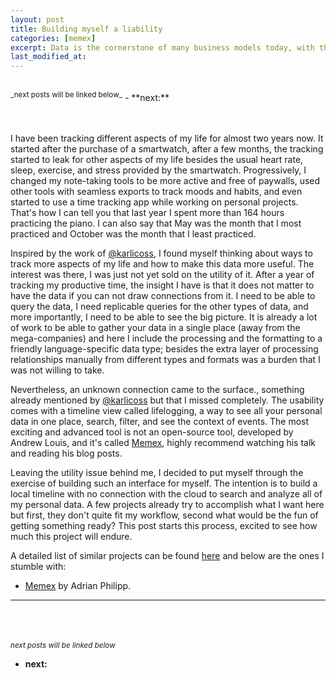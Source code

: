 ```yaml
---
layout: post
title: Building myself a liability
categories: [memex]
excerpt: Data is the cornerstone of many business models today, with this post I start a journey to own and analyze my data.
last_modified_at:
---
```

<br>
<sup>_next posts will be linked below_</sup>
-   **next:**

<br><br>
I have been tracking different aspects of my life for almost two years now. It started after the purchase of a smartwatch, after a few months, the tracking started to leak for other aspects of my life besides the usual heart rate, sleep, exercise, and stress provided by the smartwatch. Progressively, I changed my note-taking tools to be more active and free of paywalls, used other tools with seamless exports to track moods and habits, and even started to use a time tracking app while working on personal projects. That's how I can tell you that last year I spent more than 164 hours practicing the piano. I can also say that May was the month that I most practiced and October was the month that I least practiced.

Inspired by the work of [@karlicoss](https://beepb00p.xyz/my-data.html), I found myself thinking about ways to track more aspects of my life and how to make this data more useful. The interest was there, I was just not yet sold on the utility of it. After a year of tracking my productive time, the insight I have is that it does not matter to have the data if you can not draw connections from it. I need to be able to query the data, I need replicable queries for the other types of data, and more importantly, I need to be able to see the big picture. It is already a lot of work to be able to gather your data in a single place (away from the mega-companies) and here I include the processing and the formatting to a friendly language-specific data type; besides the extra layer of processing relationships manually from different types and formats was a burden that I was not willing to take.

Nevertheless, an unknown connection came to the surface., something already mentioned by [@karlicoss](https://beepb00p.xyz/hpi.html#timeline>) but that I missed completely. The usability comes with a timeline view called lifelogging, a way to see all your personal data in one place, search, filter, and see the context of events. The most exciting and advanced tool is not an open-source tool, developed by Andrew Louis, and it's called [Memex](https://hyfen.net/memex), highly recommend watching his talk and reading his blog posts.

Leaving the utility issue behind me, I decided to put myself through the exercise of building such an interface for myself. The intention is to build a local timeline with no connection with the cloud to search and analyze all of my personal data. A few projects already try to accomplish what I want here but first, they don't quite fit my workflow, second what would be the fun of getting something ready? This post starts this process, excited to see how much this project will endure.

A detailed list of similar projects can be found [here](https://beepb00p.xyz/hpi.html#links) and below are the ones I stumble with:

-   [Memex](https://github.com/adri/memex) by Adrian Philipp.

------
<br><br><br>
<sup>_next posts will be linked below_</sup>
-   **next:**
